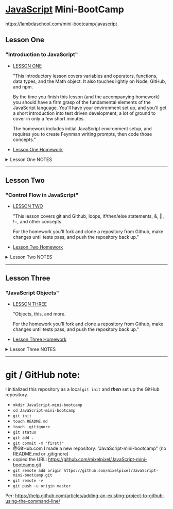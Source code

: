 # [JavaScript](https://www.javascript.com) Mini-BootCamp

https://lambdaschool.com/mini-bootcamp/javascript

## Lesson One
### "Introduction to JavaScript"
- [LESSON ONE](https://youtu.be/fjjebMXE-P8)

   "This introductory lesson covers variables and operators, functions, data types, and the Math object. It also touches lightly on Node, GitHub, and npm.

   By the time you finish this lesson (and the accompanying homework) you should have a firm grasp of the fundamental elements of the JavaScript language. You'll have your environment set up, and you'll get a short introduction into test driven development; a lot of ground to cover in only a few short minutes.

   The homework includes initial JavaScript environment setup, and requires you to create Feynman writing prompts, then code those concepts."

- [Lesson One Homework](https://github.com/SunJieMing/js-minicamp-homework-1)

<details><summary>Lesson One NOTES</summary><p>

### LESSON ONE NOTES

</p></details>

***

## Lesson Two
### "Control Flow in JavaScript"
- [LESSON TWO](https://youtu.be/4LNf5qcQWHQ)

   "This lesson covers git and Github, loops, if/then/else statements, &, ||, !=, and other concepts.

   For the homework you'll fork and clone a repository from Github, make changes until tests pass, and push the repository back up."
- [Lesson Two Homework](https://github.com/SunJieMing/js-minicamp-homework-2)  

<details><summary>Lesson Two NOTES</summary><p>

### LESSON TWO NOTES

</p></details>

***

## Lesson Three
### "JavaScript Objects"
- [LESSON THREE](https://youtu.be/Dc6YcYsT3UM)

   "Objects, this, and more.

   For the homework you'll fork and clone a repository from Github, make changes until tests pass, and push the repository back up."
- [Lesson Three Homework](https://github.com/SunJieMing/js-minicamp-homework-3)  

<details><summary>Lesson Three NOTES</summary><p>

### LESSON THREE NOTES

</p></details>

***

# git / GitHub note:
I initialized this repository as a local `git init` and **_then_** set up the GitHub repository.  
- `mkdir JavaScript-mini-bootcamp`
- `cd JavaScript-mini-bootcamp`
- `git init`
- `touch README.md`
- `touch .gitignore`
- `git status`
- `git add .`
- `git commit -m "first!"`
- @GitHub.com I made a new repository: "JavaScript-mini-bootcamp" (no README.md or .gitignore)
- copied the URL: https://github.com/mixelpixel/JavaScript-mini-bootcamp.git
- `git remote add origin https://github.com/mixelpixel/JavaScript-mini-bootcamp.git`
- `git remote -v`
- `git push -u origin master`

Per: https://help.github.com/articles/adding-an-existing-project-to-github-using-the-command-line/  
